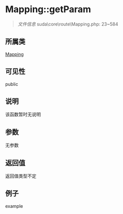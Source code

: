 # Mapping::getParam

> *文件信息* suda\core\route\Mapping.php: 23~584
## 所属类 

[Mapping](../Mapping.md)

## 可见性

  public  
## 说明

该函数暂时无说明

## 参数

无参数

## 返回值
返回值类型不定

## 例子

example